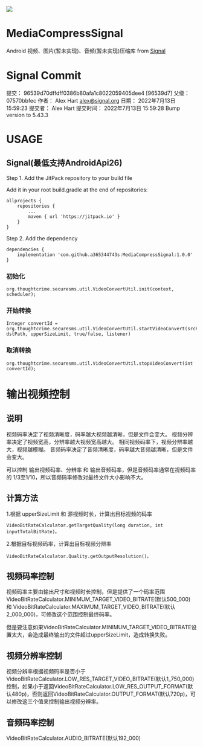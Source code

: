 [![](https://jitpack.io/v/a365344743s/MediaCompressSignal.svg)](https://jitpack.io/#a365344743s/MediaCompressSignal)

# MediaCompressSignal
 Android 视频、图片(暂未实现)、音频(暂未实现)压缩库 from [Signal](https://github.com/signalapp/Signal-Android)

# Signal Commit
提交： 96539d70dffdff0386b80afa1c8022059405dee4 [96539d7]
父级： 07570bbfec
作者： Alex Hart <alex@signal.org>
日期： 2022年7月13日 15:59:23
提交者： Alex Hart
提交时间： 2022年7月13日 15:59:28
Bump version to 5.43.3

# USAGE
## Signal(最低支持AndroidApi26)

Step 1. Add the JitPack repository to your build file

Add it in your root build.gradle at the end of repositories:

	allprojects {
		repositories {
			...
			maven { url 'https://jitpack.io' }
		}
	}
Step 2. Add the dependency

	dependencies {
        implementation 'com.github.a365344743s:MediaCompressSignal:1.0.0'
	}

### 初始化

    org.thoughtcrime.securesms.util.VideoConvertUtil.init(context, scheduler);

### 开始转换

    Integer convertId = org.thoughtcrime.securesms.util.VideoConvertUtil.startVideoConvert(srcPath, dstPath, upperSizeLimit, true/false, listener)

### 取消转换

    org.thoughtcrime.securesms.util.VideoConvertUtil.stopVideoConvert(int convertId);

# 输出视频控制

## 说明
视频码率决定了视频清晰度，码率越大视频越清晰，但是文件会变大。
视频分辨率决定了视频宽高，分辨率越大视频宽高越大。
相同视频码率下，视频分辨率越大，视频越模糊。
音频码率决定了音频清晰度，码率越大音频越清晰，但是文件会变大。

可以控制 输出视频码率、分辨率 和 输出音频码率，但是音频码率通常在视频码率的 1/3至1/10，所以音频码率修改对最终文件大小影响不大。

## 计算方法
1.根据 upperSizeLimit 和 源视频时长，计算出目标视频的码率

    VideoBitRateCalculator.getTargetQuality(long duration, int inputTotalBitRate)。

2.根据目标视频码率，计算出目标视频分辨率

    VideoBitRateCalculator.Quality.getOutputResolution()。

## 视频码率控制
视频码率主要由输出尺寸和视频时长控制，但是提供了一个码率范围 VideoBitRateCalculator.MINIMUM_TARGET_VIDEO_BITRATE(默认500_000) 和 VideoBitRateCalculator.MAXIMUM_TARGET_VIDEO_BITRATE(默认2_000_000)，可修改这个范围控制最终码率。

但是要注意如果VideoBitRateCalculator.MINIMUM_TARGET_VIDEO_BITRATE设置太大，会造成最终输出的文件超过upperSizeLimit，造成转换失败。

## 视频分辨率控制
视频分辨率根据视频码率是否小于VideoBitRateCalculator.LOW_RES_TARGET_VIDEO_BITRATE(默认1_750_000)控制，如果小于返回VideoBitRateCalculator.LOW_RES_OUTPUT_FORMAT(默认480p)，否则返回VideoBitRateCalculator.OUTPUT_FORMAT(默认720p)，可以修改这三个值来控制输出视频分辨率。

## 音频码率控制
VideoBitRateCalculator.AUDIO_BITRATE(默认192_000)